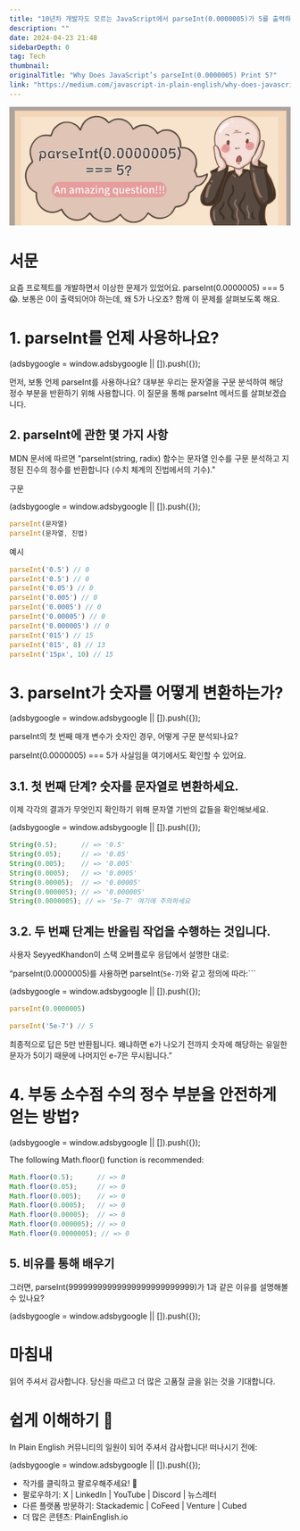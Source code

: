 ```yaml
---
title: "10년차 개발자도 모르는 JavaScript에서 parseInt(0.0000005)가 5를 출력하는 이유?"
description: ""
date: 2024-04-23 21:48
sidebarDepth: 0
tag: Tech
thumbnail: 
originalTitle: "Why Does JavaScript’s parseInt(0.0000005) Print 5?"
link: "https://medium.com/javascript-in-plain-english/why-does-javascripts-parseint-0-0000005-print-5-1d63c8e937c5"
---
```



<img src="./img/WhyDoesJavaScriptsparseInt00000005Print5_0.png" />

# 서문

요즘 프로젝트를 개발하면서 이상한 문제가 있었어요. parseInt(0.0000005) === 5 😱. 보통은 0이 출력되어야 하는데, 왜 5가 나오죠? 함께 이 문제를 살펴보도록 해요.

# 1. parseInt를 언제 사용하나요?

<!-- ui-log 수평형 -->
<ins class="adsbygoogle"
  style="display:block"
  data-ad-client="ca-pub-4877378276818686"
  data-ad-slot="9743150776"
  data-ad-format="auto"
  data-full-width-responsive="true"></ins>
<component is="script">
(adsbygoogle = window.adsbygoogle || []).push({});
</component>

먼저, 보통 언제 parseInt를 사용하나요? 대부분 우리는 문자열을 구문 분석하여 해당 정수 부분을 반환하기 위해 사용합니다. 이 질문을 통해 parseInt 메서드를 살펴보겠습니다.

## 2. parseInt에 관한 몇 가지 사항

MDN 문서에 따르면 "parseInt(string, radix) 함수는 문자열 인수를 구문 분석하고 지정된 진수의 정수를 반환합니다 (수치 체계의 진법에서의 기수)." 

구문

<!-- ui-log 수평형 -->
<ins class="adsbygoogle"
  style="display:block"
  data-ad-client="ca-pub-4877378276818686"
  data-ad-slot="9743150776"
  data-ad-format="auto"
  data-full-width-responsive="true"></ins>
<component is="script">
(adsbygoogle = window.adsbygoogle || []).push({});
</component>

```js
parseInt(문자열)
parseInt(문자열, 진법)
```

예시

```js
parseInt('0.5') // 0
parseInt('0.5') // 0
parseInt('0.05') // 0
parseInt('0.005') // 0
parseInt('0.0005') // 0
parseInt('0.00005') // 0
parseInt('0.000005') // 0
parseInt('015') // 15
parseInt('015', 8) // 13
parseInt('15px', 10) // 15
```

# 3. parseInt가 숫자를 어떻게 변환하는가?

<!-- ui-log 수평형 -->
<ins class="adsbygoogle"
  style="display:block"
  data-ad-client="ca-pub-4877378276818686"
  data-ad-slot="9743150776"
  data-ad-format="auto"
  data-full-width-responsive="true"></ins>
<component is="script">
(adsbygoogle = window.adsbygoogle || []).push({});
</component>

parseInt의 첫 번째 매개 변수가 숫자인 경우, 어떻게 구문 분석되나요?

parseInt(0.0000005) === 5가 사실임을 여기에서도 확인할 수 있어요.

## 3.1. 첫 번째 단계? 숫자를 문자열로 변환하세요.

이제 각각의 결과가 무엇인지 확인하기 위해 문자열 기반의 값들을 확인해보세요.

<!-- ui-log 수평형 -->
<ins class="adsbygoogle"
  style="display:block"
  data-ad-client="ca-pub-4877378276818686"
  data-ad-slot="9743150776"
  data-ad-format="auto"
  data-full-width-responsive="true"></ins>
<component is="script">
(adsbygoogle = window.adsbygoogle || []).push({});
</component>

```js
String(0.5);      // => '0.5'
String(0.05);     // => '0.05'
String(0.005);    // => '0.005'
String(0.0005);   // => '0.0005' 
String(0.00005);  // => '0.00005'
String(0.000005); // => '0.000005'
String(0.0000005); // => '5e-7' 여기에 주의하세요
```

## 3.2. 두 번째 단계는 반올림 작업을 수행하는 것입니다.

사용자 SeyyedKhandon이 스택 오버플로우 응답에서 설명한 대로:

“parseInt(0.0000005)를 사용하면 parseInt(`5e-7`)와 같고 정의에 따라:```

<!-- ui-log 수평형 -->
<ins class="adsbygoogle"
  style="display:block"
  data-ad-client="ca-pub-4877378276818686"
  data-ad-slot="9743150776"
  data-ad-format="auto"
  data-full-width-responsive="true"></ins>
<component is="script">
(adsbygoogle = window.adsbygoogle || []).push({});
</component>

```js
parseInt(0.0000005)
```

```js
parseInt('5e-7') // 5
```

최종적으로 답은 5만 반환됩니다. 왜냐하면 e가 나오기 전까지 숫자에 해당하는 유일한 문자가 5이기 때문에 나머지인 e-7은 무시됩니다.”

# 4. 부동 소수점 수의 정수 부분을 안전하게 얻는 방법?

<!-- ui-log 수평형 -->
<ins class="adsbygoogle"
  style="display:block"
  data-ad-client="ca-pub-4877378276818686"
  data-ad-slot="9743150776"
  data-ad-format="auto"
  data-full-width-responsive="true"></ins>
<component is="script">
(adsbygoogle = window.adsbygoogle || []).push({});
</component>

The following Math.floor() function is recommended:

```js
Math.floor(0.5);      // => 0
Math.floor(0.05);     // => 0
Math.floor(0.005);    // => 0
Math.floor(0.0005);   // => 0
Math.floor(0.00005);  // => 0
Math.floor(0.000005); // => 0
Math.floor(0.0000005); // => 0
```

## 5. 비유를 통해 배우기

그러면, parseInt(99999999999999999999999999)가 1과 같은 이유를 설명해볼 수 있나요?

<!-- ui-log 수평형 -->
<ins class="adsbygoogle"
  style="display:block"
  data-ad-client="ca-pub-4877378276818686"
  data-ad-slot="9743150776"
  data-ad-format="auto"
  data-full-width-responsive="true"></ins>
<component is="script">
(adsbygoogle = window.adsbygoogle || []).push({});
</component>

# 마침내

읽어 주셔서 감사합니다. 당신을 따르고 더 많은 고품질 글을 읽는 것을 기대합니다.

# 쉽게 이해하기 🚀

In Plain English 커뮤니티의 일원이 되어 주셔서 감사합니다! 떠나시기 전에:

<!-- ui-log 수평형 -->
<ins class="adsbygoogle"
  style="display:block"
  data-ad-client="ca-pub-4877378276818686"
  data-ad-slot="9743150776"
  data-ad-format="auto"
  data-full-width-responsive="true"></ins>
<component is="script">
(adsbygoogle = window.adsbygoogle || []).push({});
</component>

- 작가를 클릭하고 팔로우해주세요! 👏
- 팔로우하기: X | LinkedIn | YouTube | Discord | 뉴스레터
- 다른 플랫폼 방문하기: Stackademic | CoFeed | Venture | Cubed
- 더 많은 콘텐츠: PlainEnglish.io